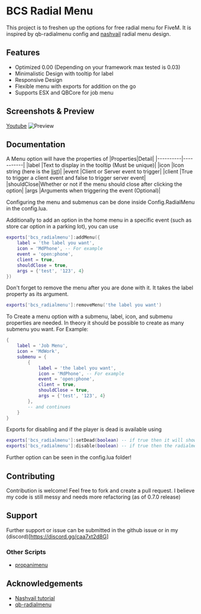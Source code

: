 # BCS Radial Menu

This project is to freshen up the options for free radial menu for FiveM. It is inspired by qb-radialmenu config and [nashvail](https://github.com/nashvail/ReactPathMenu) radial menu design.

## Features

- Optimized 0.00 (Depending on your framework max tested is 0.03)
- Minimalistic Design with tooltip for label
- Responsive Design
- Flexible menu with exports for addition on the go
- Supports ESX and QBCore for job menu

## Screenshots & Preview

[Youtube](https://youtu.be/_LYpRTBsNf0)
![Preview](https://cdn.discordapp.com/attachments/817613758376706089/923251874906386442/unknown.png)

## Documentation

A Menu option will have the properties of
|Properties|Detail|
|----------|-----------|
|label |Text to display in the tooltip (Must be unique)|
|icon |Icon string (here is the [list](https://react-icons.github.io/react-icons/icons?name=md))|
|event |Client or Server event to trigger|
|client |True to trigger a client event and false to trigger server event|
|shouldClose|Whether or not if the menu should close after clicking the option|
|args |Arguments when triggering the event (Optional)|

Configuring the menu and submenus can be done inside Config.RadialMenu in the config.lua.

Additionally to add an option in the home menu in a specific event (such as store car option in a parking lot), you can use

```lua
exports['bcs_radialmenu']:addMenu({
    label = 'the label you want',
    icon = 'MdPhone', -- For example
    event = 'open:phone',
    client = true,
    shouldClose = true,
    args = {'test', '123', 4}
})
```

Don't forget to remove the menu after you are done with it. It takes the label property as its argument.

```lua
exports['bcs_radialmenu']:removeMenu('the label you want')
```

To Create a menu option with a submenu, label, icon, and submenu properties are needed. In theory it should be possible to create as many submenu you want.
For Example:

```lua
{
    label = 'Job Menu',
    icon = 'MdWork',
    submenu = {
        {
            label = 'the label you want',
            icon = 'MdPhone', -- For example
            event = 'open:phone',
            client = true,
            shouldClose = true,
            args = {'test', '123', 4}
        },
        -- and continues
    }
}
```

Exports for disabling and if the player is dead is available using

```lua
exports['bcs_radialmenu']:setDead(boolean) -- if true then it will show a dead menu shown in Config.DeadMenu
exports['bcs_radialmenu']:disable(boolean) -- if true then the radialmenu will be disabled
```

Further option can be seen in the config.lua folder!

## Contributing

Contribution is welcome! Feel free to fork and create a pull request. I believe my code is still messy and needs more refactoring (as of 0.7.0 release)

## Support

Further support or issue can be submitted in the github issue or in my (discord)[https://discord.gg/caa7xt2d8G]

### Other Scripts

- [propanimenu](https://github.com/baguscodestudio/propanimenu)

## Acknowledgements

- [Nashvail tutorial](https://github.com/nashvail/ReactPathMenu)
- [qb-radialmenu](https://github.com/qbcore-framework/qb-radialmenu)

